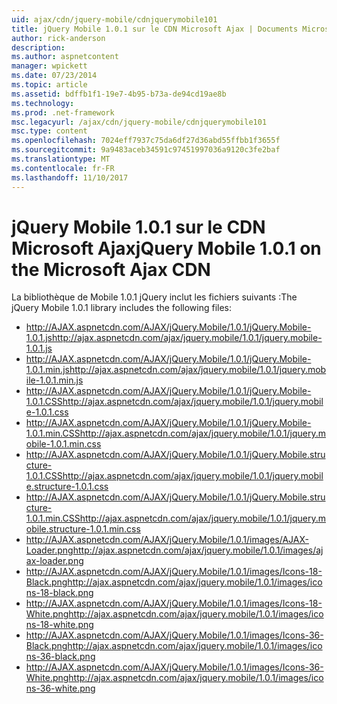 ```yaml
---
uid: ajax/cdn/jquery-mobile/cdnjquerymobile101
title: jQuery Mobile 1.0.1 sur le CDN Microsoft Ajax | Documents Microsoft
author: rick-anderson
description: 
ms.author: aspnetcontent
manager: wpickett
ms.date: 07/23/2014
ms.topic: article
ms.assetid: bdffb1f1-19e7-4b95-b73a-de94cd19ae8b
ms.technology: 
ms.prod: .net-framework
msc.legacyurl: /ajax/cdn/jquery-mobile/cdnjquerymobile101
msc.type: content
ms.openlocfilehash: 7024eff7937c75da6df27d36abd55ffbb1f3655f
ms.sourcegitcommit: 9a9483aceb34591c97451997036a9120c3fe2baf
ms.translationtype: MT
ms.contentlocale: fr-FR
ms.lasthandoff: 11/10/2017
---
```

<a name="jquery-mobile-101-on-the-microsoft-ajax-cdn"></a><span data-ttu-id="9b9b9-102">jQuery Mobile 1.0.1 sur le CDN Microsoft Ajax</span><span class="sxs-lookup"><span data-stu-id="9b9b9-102">jQuery Mobile 1.0.1 on the Microsoft Ajax CDN</span></span>
====================
<span data-ttu-id="9b9b9-103">La bibliothèque de Mobile 1.0.1 jQuery inclut les fichiers suivants :</span><span class="sxs-lookup"><span data-stu-id="9b9b9-103">The jQuery Mobile 1.0.1 library includes the following files:</span></span>

- <span data-ttu-id="9b9b9-104">http://AJAX.aspnetcdn.com/AJAX/jQuery.Mobile/1.0.1/jQuery.Mobile-1.0.1.js</span><span class="sxs-lookup"><span data-stu-id="9b9b9-104">http://ajax.aspnetcdn.com/ajax/jquery.mobile/1.0.1/jquery.mobile-1.0.1.js</span></span>
- <span data-ttu-id="9b9b9-105">http://AJAX.aspnetcdn.com/AJAX/jQuery.Mobile/1.0.1/jQuery.Mobile-1.0.1.min.js</span><span class="sxs-lookup"><span data-stu-id="9b9b9-105">http://ajax.aspnetcdn.com/ajax/jquery.mobile/1.0.1/jquery.mobile-1.0.1.min.js</span></span>
- <span data-ttu-id="9b9b9-106">http://AJAX.aspnetcdn.com/AJAX/jQuery.Mobile/1.0.1/jQuery.Mobile-1.0.1.CSS</span><span class="sxs-lookup"><span data-stu-id="9b9b9-106">http://ajax.aspnetcdn.com/ajax/jquery.mobile/1.0.1/jquery.mobile-1.0.1.css</span></span>
- <span data-ttu-id="9b9b9-107">http://AJAX.aspnetcdn.com/AJAX/jQuery.Mobile/1.0.1/jQuery.Mobile-1.0.1.min.CSS</span><span class="sxs-lookup"><span data-stu-id="9b9b9-107">http://ajax.aspnetcdn.com/ajax/jquery.mobile/1.0.1/jquery.mobile-1.0.1.min.css</span></span>
- <span data-ttu-id="9b9b9-108">http://AJAX.aspnetcdn.com/AJAX/jQuery.Mobile/1.0.1/jQuery.Mobile.structure-1.0.1.CSS</span><span class="sxs-lookup"><span data-stu-id="9b9b9-108">http://ajax.aspnetcdn.com/ajax/jquery.mobile/1.0.1/jquery.mobile.structure-1.0.1.css</span></span>
- <span data-ttu-id="9b9b9-109">http://AJAX.aspnetcdn.com/AJAX/jQuery.Mobile/1.0.1/jQuery.Mobile.structure-1.0.1.min.CSS</span><span class="sxs-lookup"><span data-stu-id="9b9b9-109">http://ajax.aspnetcdn.com/ajax/jquery.mobile/1.0.1/jquery.mobile.structure-1.0.1.min.css</span></span>
- <span data-ttu-id="9b9b9-110">http://AJAX.aspnetcdn.com/AJAX/jQuery.Mobile/1.0.1/images/AJAX-Loader.png</span><span class="sxs-lookup"><span data-stu-id="9b9b9-110">http://ajax.aspnetcdn.com/ajax/jquery.mobile/1.0.1/images/ajax-loader.png</span></span>
- <span data-ttu-id="9b9b9-111">http://AJAX.aspnetcdn.com/AJAX/jQuery.Mobile/1.0.1/images/Icons-18-Black.png</span><span class="sxs-lookup"><span data-stu-id="9b9b9-111">http://ajax.aspnetcdn.com/ajax/jquery.mobile/1.0.1/images/icons-18-black.png</span></span>
- <span data-ttu-id="9b9b9-112">http://AJAX.aspnetcdn.com/AJAX/jQuery.Mobile/1.0.1/images/Icons-18-White.png</span><span class="sxs-lookup"><span data-stu-id="9b9b9-112">http://ajax.aspnetcdn.com/ajax/jquery.mobile/1.0.1/images/icons-18-white.png</span></span>
- <span data-ttu-id="9b9b9-113">http://AJAX.aspnetcdn.com/AJAX/jQuery.Mobile/1.0.1/images/Icons-36-Black.png</span><span class="sxs-lookup"><span data-stu-id="9b9b9-113">http://ajax.aspnetcdn.com/ajax/jquery.mobile/1.0.1/images/icons-36-black.png</span></span>
- <span data-ttu-id="9b9b9-114">http://AJAX.aspnetcdn.com/AJAX/jQuery.Mobile/1.0.1/images/Icons-36-White.png</span><span class="sxs-lookup"><span data-stu-id="9b9b9-114">http://ajax.aspnetcdn.com/ajax/jquery.mobile/1.0.1/images/icons-36-white.png</span></span>
